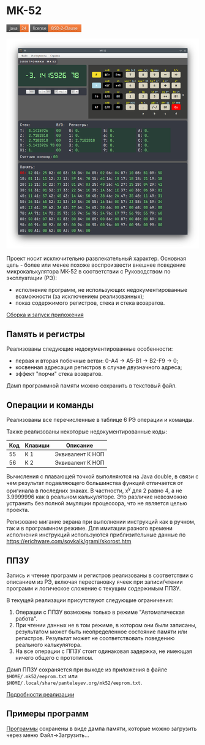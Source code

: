 # МК-52

![JDK](docs/java-24.png)
[![License](docs/license.png)](LICENSE)

![МК-52](docs/main-window-big.png)

Проект носит исключительно развлекательный характер. Основная цель - более или менее похоже воспроизвести внешнее
поведение микрокалькулятора МК-52 в соответствии с Руководством по эксплуатации (РЭ):
+ исполнение программ, не использующих недокументированные возможности (за исключением реализованных);
+ показ содержимого регистров, стека и стека возвратов.

[Сборка и запуск приложения](BUILD.md)

## Память и регистры

Реализованы следующие недокументированные особенности:
+ первая и вторая побочные ветви: 0-A4 &rarr; A5-B1 &rarr; B2-F9 &rarr; 0;
+ косвенная адресация регистров в случае двузначного адреса;
+ эффект "порчи" стека возвратов.

Дамп программной памяти можно сохранить в текстовый файл.

## Операции и команды

Реализованы все перечисленные в таблице 6 РЭ операции и команды.

Также реализованы некоторые недокументированные коды:

| Код | Клавиши | Описание         |
|-----|---------|------------------|
| 55  | К 1     | Эквивалент К НОП |
| 56  | К 2     | Эквивалент К НОП |

Вычисления с плавающей точкой выполняются на Java double, в связи с чем результат подавляющего большинства
функций отличается от оригинала в последних знаках. В частности, x<sup>y</sup> для 2 равно 4, а не 3.9999996 как в
реальном калькуляторе. Это различие невозможно устранить без полной эмуляции процессора, что не является целью проекта.

Релизовано мигание экрана при выполнении инструкций как в ручном, так и в программном режиме. Для имитации разного
времени исполнения инструкций используются приблизительные данные по https://erichware.com/sovkalk/grami/skorost.htm

## ППЗУ

Запись и чтение программ и регистров реализованы в соответствии с описанием из РЭ, включая перестановку ячеек при 
записи/чтении программ и логическое сложение с текущим содержимым ППЗУ.

В текущей реализации присутствуют следующие ограничения:

1. Операции с ППЗУ возможны только в режиме "Автоматическая работа".
2. При чтении данных не в том режиме, в котором они были записаны, результатом может быть неопределенное состояние
   памяти или регистров. Результат может не соответствовать поведению реального калькулятора.
3. На все операции с ППЗУ стоит одинаковая задержка, не имеющая ничего общего с прототипом.

Дамп ППЗУ сохраняется при выходе из приложения в файле ```$HOME/.mk52/eeprom.txt``` или 
```$HOME/.local/share/panteleyev.org/mk52/eeprom.txt```.

[Подробности реализации](docs/eeprom.md)

## Примеры программ

[Программы](docs/programs.md) сохранены в виде дампа памяти, которые можно загрузить через меню Файл&rarr;Загрузить...
